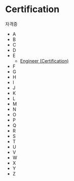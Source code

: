 
# Certification

자격증

- A
- B
- C
- D
- E
	- [Engineer (Certification)](engineer/ko_kr.md)
- F
- G
- H
- I
- J
- K
- L
- M
- N
- O
- P
- Q
- R
- S
- T
- U
- V
- W
- X
- Y
- Z
